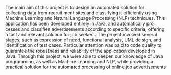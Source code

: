 The main aim of this project is to design an automated solution for collecting data from recruit
ment sites and classifying it efficiently using Machine Learning and Natural Language Processing
 (NLP) techniques. This application has been developed entirely in Java, and automatically pro
cesses and classifies advertisements according to specific criteria, offering a fast and relevant
 solution for job seekers.
 The project involved several stages, such as expression of need, functional analysis, UML de
sign, and identification of test cases. Particular attention was paid to code quality to guarantee
 the robustness and reliability of the application developed in Java.
 Through this project, we were able to deepen our knowledge of Java programming, as well
 as Machine Learning and NLP, while providing a practical solution for the automated processing
 of online job advertisements
